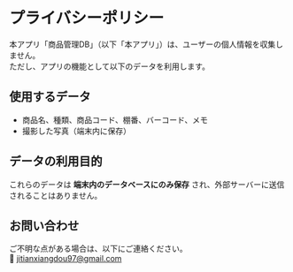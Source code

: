 # プライバシーポリシー

本アプリ「商品管理DB」（以下「本アプリ」）は、ユーザーの個人情報を収集しません。  
ただし、アプリの機能として以下のデータを利用します。

## 使用するデータ
- 商品名、種類、商品コード、棚番、バーコード、メモ  
- 撮影した写真（端末内に保存）

## データの利用目的
これらのデータは **端末内のデータベースにのみ保存** され、外部サーバーに送信されることはありません。  

## お問い合わせ
ご不明な点がある場合は、以下にご連絡ください。  
📧 jitianxiangdou97@gmail.com

